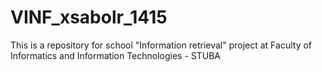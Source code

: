 VINF_xsabolr_1415
=================

This is a repository for school "Information retrieval" project at Faculty of Informatics and Information Technologies - STUBA
